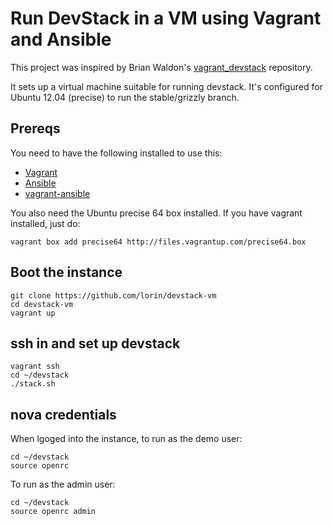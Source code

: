 # Run DevStack in a VM using Vagrant and Ansible


This project was inspired by Brian Waldon's [vagrant_devstack][1] repository.

It sets up a virtual machine suitable for running devstack. It's configured
for Ubuntu 12.04 (precise) to run the stable/grizzly branch.

## Prereqs

You need to have the following installed to use this:

 * [Vagrant][2]
 * [Ansible][3]
 * [vagrant-ansible][4]


[1]: https://github.com/bcwaldon/vagrant_devstack
[2]: http://vagrantup.com
[3]: http://ansible.cc
[4]: https://github.com/dsander/vagrant-ansible

You also need the Ubuntu precise 64 box installed. If you have vagrant
installed, just do:

    vagrant box add precise64 http://files.vagrantup.com/precise64.box

## Boot the instance

    git clone https://github.com/lorin/devstack-vm
    cd devstack-vm
    vagrant up


## ssh in and set up devstack

    vagrant ssh
    cd ~/devstack
    ./stack.sh

## nova credentials

When lgoged into the instance, to run as the demo user:

    cd ~/devstack
    source openrc

To run as the admin user:

    cd ~/devstack
    source openrc admin
